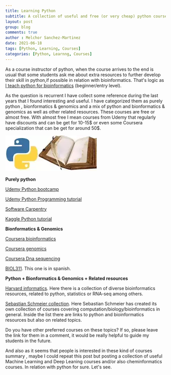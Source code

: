 ```yaml
---
title: Learning Python
subtitle: A collection of useful and free (or very cheap) python courses
layout: post
group: blog
comments: true
author : Melchor Sanchez-Martinez
date: 2021-06-18
tags: [Python, Learning, Courses]
categories: [Python, Learnng, Courses]
---
```

<!-- excerpt-start -->
As a course instructor of python, when the course arrives to the end is usual that some students ask me about extra resources to further develop their skill in python<!-- excerpt-end -->,if possible in relation with bioinformatics. That's logic as [I teach python for bioinformatics](/bio) (beginner/entry level).

As the question is recurrent I have collect some reference during the last years that I found interesting and useful. I have categorized them as purely python , bionformatics & genomics and a mix of python and bionformatics & genomics as well as other related resources. These courses are free or almost free. With almost free I mean courses from Udemy that regularly have discounts and can be get for 10-15$ or even some Coursera specialization that  can be get for around 50$.

<img src="https://raw.githubusercontent.com/MelchorSanchez/MelchorSanchez.github.io/master/static/img/blog/pythonbook.webp" alt="Python and Bioinformatics Learning courses" title="Python and Bioinformatics Learning courses" class="img-responsive center-block">

**Purely python**

[Udemy Python bootcamp](https://www.udemy.com/course/complete-python-bootcamp/)

[Udemy Python Programming tutorial](https://www.udemy.com/course/python-programming-tutorial-a-z/)

[Software Carpentry](https://software-carpentry.org/lessons/)

[Kaggle Python tutorial](https://www.kaggle.com/learn/python)


**Bionformatics & Genomics**

[Coursera bioinformatics](https://www.coursera.org/specializations/bioinformatics#courses)

[Coursera genomics](https://www.coursera.org/learn/python-genomics)

[Coursera Dna sequencing](https://es.coursera.org/learn/dna-sequencing)

[BIOL311](https://github.com/bioinf-biotec/labs_bioinf). This one is in spanish.


**Python + Bionformatics & Genomics + Related resources**

[Harvard informatics](https://github.com/harvardinformatics/learning-bioinformatics-at-home). Here there is a collection of diverse bioinformatics resources, related to python, statistics or RNA-seq among others.

[Sebastian Schmeier collection](https://github.com/sschmeier/elearningcollection#1-general-computationstatisticsbiology). Here Sebastian Schmeier has created its own collection of courses covering computation/biology/bioinformatics in general. Inside the list there are links to python and bioinformatics resources but also on related topics.


Do you have other preferred courses on these topics? If so, please leave the link for them in a comment, it would be really helpful to guide my students in the future.

And also as it seems that people is interested in these kind of courses summary , maybe I could repeat this post but posting a collection of useful Machine Learning and Deep Leaning courses and/or also cheminformatics courses. In relation with python for sure. Let's see.
